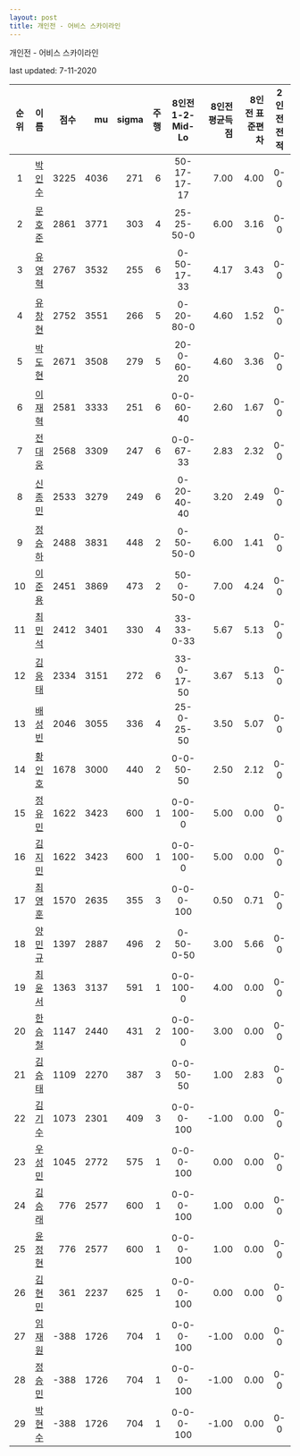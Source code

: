 ```yaml
---
layout: post
title: 개인전 - 어비스 스카이라인
---
```



개인전 - 어비스 스카이라인


last updated: 7-11-2020

| 순위 | 이름 | 점수 | mu | sigma | 주행 | 8인전 1-2-Mid-Lo | 8인전 평균득점 | 8인전 표준편차 | 2인전 전적 |
|:---:|:---:|---:|---:|---:|---:|:---:|---:|---:|:---:|
| 1 | [박인수](../bakinsu) | 3225 | 4036 | 271 | 6 | 50-17-17-17 | 7.00 | 4.00 | 0-0 |
| 2 | [문호준](../munhojun) | 2861 | 3771 | 303 | 4 | 25-25-50-0 | 6.00 | 3.16 | 0-0 |
| 3 | [유영혁](../yuyeonghyeok) | 2767 | 3532 | 255 | 6 | 0-50-17-33 | 4.17 | 3.43 | 0-0 |
| 4 | [유창현](../yuchanghyeon) | 2752 | 3551 | 266 | 5 | 0-20-80-0 | 4.60 | 1.52 | 0-0 |
| 5 | [박도현](../bakdohyeon) | 2671 | 3508 | 279 | 5 | 20-0-60-20 | 4.60 | 3.36 | 0-0 |
| 6 | [이재혁](../ijaehyeok) | 2581 | 3333 | 251 | 6 | 0-0-60-40 | 2.60 | 1.67 | 0-0 |
| 7 | [전대웅](../jeondaewoong) | 2568 | 3309 | 247 | 6 | 0-0-67-33 | 2.83 | 2.32 | 0-0 |
| 8 | [신종민](../shinjongmin) | 2533 | 3279 | 249 | 6 | 0-20-40-40 | 3.20 | 2.49 | 0-0 |
| 9 | [정승하](../jeongseungha) | 2488 | 3831 | 448 | 2 | 0-50-50-0 | 6.00 | 1.41 | 0-0 |
| 10 | [이준용](../ijunyong) | 2451 | 3869 | 473 | 2 | 50-0-50-0 | 7.00 | 4.24 | 0-0 |
| 11 | [최민석](../choiminseok) | 2412 | 3401 | 330 | 4 | 33-33-0-33 | 5.67 | 5.13 | 0-0 |
| 12 | [김응태](../gimeungtae) | 2334 | 3151 | 272 | 6 | 33-0-17-50 | 3.67 | 5.13 | 0-0 |
| 13 | [배성빈](../baeseongbin) | 2046 | 3055 | 336 | 4 | 25-0-25-50 | 3.50 | 5.07 | 0-0 |
| 14 | [황인호](../hwanginho) | 1678 | 3000 | 440 | 2 | 0-0-50-50 | 2.50 | 2.12 | 0-0 |
| 15 | [정유민](../jeongyumin) | 1622 | 3423 | 600 | 1 | 0-0-100-0 | 5.00 | 0.00 | 0-0 |
| 16 | [김지민](../gimjimin) | 1622 | 3423 | 600 | 1 | 0-0-100-0 | 5.00 | 0.00 | 0-0 |
| 17 | [최영훈](../choiyeonghun) | 1570 | 2635 | 355 | 3 | 0-0-0-100 | 0.50 | 0.71 | 0-0 |
| 18 | [양민규](../yangmingyu) | 1397 | 2887 | 496 | 2 | 0-50-0-50 | 3.00 | 5.66 | 0-0 |
| 19 | [최윤서](../choiyunseo) | 1363 | 3137 | 591 | 1 | 0-0-100-0 | 4.00 | 0.00 | 0-0 |
| 20 | [한승철](../hanseungcheol) | 1147 | 2440 | 431 | 2 | 0-0-100-0 | 3.00 | 0.00 | 0-0 |
| 21 | [김승태](../gimseungtae) | 1109 | 2270 | 387 | 3 | 0-0-50-50 | 1.00 | 2.83 | 0-0 |
| 22 | [김기수](../gimgisu) | 1073 | 2301 | 409 | 3 | 0-0-0-100 | -1.00 | 0.00 | 0-0 |
| 23 | [우성민](../useongmin) | 1045 | 2772 | 575 | 1 | 0-0-0-100 | 0.00 | 0.00 | 0-0 |
| 24 | [김승래](../gimseungrae) | 776 | 2577 | 600 | 1 | 0-0-0-100 | 1.00 | 0.00 | 0-0 |
| 25 | [윤정현](../yunjeonghyeon) | 776 | 2577 | 600 | 1 | 0-0-0-100 | 1.00 | 0.00 | 0-0 |
| 26 | [김현민](../gimhyunmin) | 361 | 2237 | 625 | 1 | 0-0-0-100 | 0.00 | 0.00 | 0-0 |
| 27 | [임재원](../imjaewon) | -388 | 1726 | 704 | 1 | 0-0-0-100 | -1.00 | 0.00 | 0-0 |
| 28 | [정승민](../jeongseungmin) | -388 | 1726 | 704 | 1 | 0-0-0-100 | -1.00 | 0.00 | 0-0 |
| 29 | [박현수](../bakhyeonsu) | -388 | 1726 | 704 | 1 | 0-0-0-100 | -1.00 | 0.00 | 0-0 |
